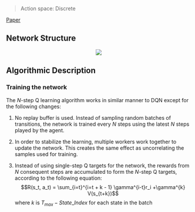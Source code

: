 > Action space: Discrete

[Paper](https://arxiv.org/abs/1602.01783)

## Network Structure

<p style="text-align: center;">

<img src="..\..\design_imgs\dqn.png">

</p>



## Algorithmic Description

### Training the network

The $N$-step Q learning algorithm works in similar manner to DQN except for the following changes:

1. No replay buffer is used. Instead of sampling random batches of transitions, the network is trained every $N$ steps using the latest $N$ steps played by the agent.

2. In order to stabilize the learning, multiple workers work together to update the network. This creates the same effect as uncorrelating the samples used for training.

3. Instead of using single-step Q targets for the network, the rewards from $N$ consequent steps are accumulated to form the $N$-step Q targets, according to the following equation: 
$$R(s_t, a_t) = \sum_{i=t}^{i=t + k - 1} \gamma^{i-t}r_i +\gamma^{k} V(s_{t+k})$$
where $k$ is $T_{max} - State\_Index$ for each state in the batch

